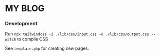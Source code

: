# MY BLOG

### Development

Run `npx tailwindcss -i ./lib/css/input.css -o ./lib/css/output.css --watch` to complie CSS

See `template.php` for creating new pages.
